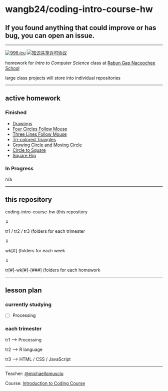 # wangb24/coding-intro-course-hw

## If you found anything that could improve or has bug, you can open an issue. 

---

[![996.icu](https://img.shields.io/badge/link-996.icu-red.svg)](https://996.icu) <a rel="license" href="http://creativecommons.org/licenses/by-nc-sa/4.0/"><img alt="知识共享许可协议" style="border-width:0" src="https://i.creativecommons.org/l/by-nc-sa/4.0/80x15.png" /></a>

homework for *Intro to Computer Science* class at 
[Rabun Gap Nacoochee School](https://www.rabungap.org/)

large class projects will store into individual repositories

---

## active homework

### Finished

- [Drawings](./tri1/wk1/tr1-wk1-002/castle/castle.md)
- [Four Circles Follow Mouse](./tri1/wk2/tr1-wk2-001/project/circles/circles.pde)
- [Three Lines Follow Mouse](./tri1/wk2/tr1-wk2-001/project/lines/lines.pde)
- [Tri-colored Triangles](./tri1/wk2/tr1-wk2-001/project/triangles/triangles.pde)
- [Growing CIrcle and Moving Circle](./tri1/wk2/tr1-wk2-002/mouseAndKeyboard/mouseAndKeyboard.pde) 
- [Circle to Square](./tri1/wk2/tr1-wk2-002/mouseAndKeyboard/classwork/classwork.pde)
- [Square Flip](./tri1/wk2/tr1-wk2-002/mouseAndKeyboard/harderClasswork/harderClasswork.pde)

### In Progress 

n/a

---

## this repository

coding-intro-course-hw (this repository

⇓

tr1 / tr2 / tr3 (folders for each trimester

⇓

wk[#] (folders for each week

⇓

tr[#]-wk[#]-[###] (folders for each homework

---

## lesson plan

### currently studying 

- [ ] Processing

### each trimester

tr1 --> Processing

tr2 --> R language

tr3 --> HTML / CSS / JavaScript

---

Teacher: [@michaellomuscio](https://github.com/michaellomuscio)

Course: [Introduction to Coding Course](https://github.com/michaellomuscio/Introduction-to-Coding-Course)
